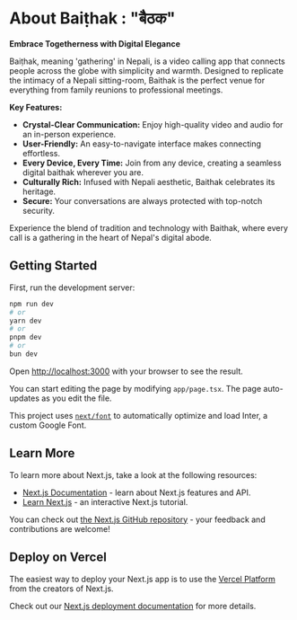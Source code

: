 # About Baiṭhak : "बैठक" 
**Embrace Togetherness with Digital Elegance**

Baiṭhak, meaning 'gathering' in Nepali, is a video calling app that connects people across the globe with simplicity and warmth. Designed to replicate the intimacy of a Nepali sitting-room, Baithak is the perfect venue for everything from family reunions to professional meetings.

**Key Features:**

- **Crystal-Clear Communication:** Enjoy high-quality video and audio for an in-person experience.
- **User-Friendly:** An easy-to-navigate interface makes connecting effortless.
- **Every Device, Every Time:** Join from any device, creating a seamless digital baithak wherever you are.
- **Culturally Rich:** Infused with Nepali aesthetic, Baithak celebrates its heritage.
- **Secure:** Your conversations are always protected with top-notch security.

Experience the blend of tradition and technology with Baithak, where every call is a gathering in the heart of Nepal's digital abode.

## Getting Started

First, run the development server:

```bash
npm run dev
# or
yarn dev
# or
pnpm dev
# or
bun dev
```

Open [http://localhost:3000](http://localhost:3000) with your browser to see the result.

You can start editing the page by modifying `app/page.tsx`. The page auto-updates as you edit the file.

This project uses [`next/font`](https://nextjs.org/docs/basic-features/font-optimization) to automatically optimize and load Inter, a custom Google Font.

## Learn More

To learn more about Next.js, take a look at the following resources:

- [Next.js Documentation](https://nextjs.org/docs) - learn about Next.js features and API.
- [Learn Next.js](https://nextjs.org/learn) - an interactive Next.js tutorial.

You can check out [the Next.js GitHub repository](https://github.com/vercel/next.js/) - your feedback and contributions are welcome!

## Deploy on Vercel

The easiest way to deploy your Next.js app is to use the [Vercel Platform](https://vercel.com/new?utm_medium=default-template&filter=next.js&utm_source=create-next-app&utm_campaign=create-next-app-readme) from the creators of Next.js.

Check out our [Next.js deployment documentation](https://nextjs.org/docs/deployment) for more details.
